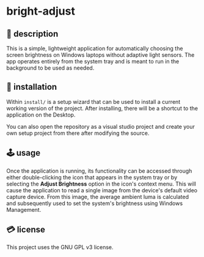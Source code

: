 # bright-adjust

## 📝 description

This is a simple, lightweight application for automatically choosing the screen brightness on Windows laptops without adaptive light sensors. The app operates entirely from the system tray and is meant to run in the background to be used as needed.

## 💽 installation

Within `install/` is a setup wizard that can be used to install a current working version of the project. After installing, there will be a shortcut to the application on the Desktop.

You can also open the repository as a visual studio project and create your own setup project from there after modifying the source.

## 🕹️ usage

Once the application is running, its functionality can be accessed through either double-clicking the icon that appears in the system tray or by selecting the **Adjust Brightness** option in the icon's context menu. This will cause the application to read a single image from the device's default video capture device. From this image, the average ambient luma is calculated and subsequently used to set the system's brightness using Windows Management.

## 💳 license

This project uses the GNU GPL v3 license.
